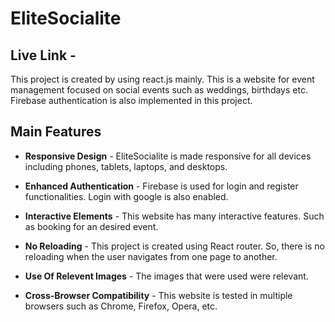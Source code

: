 # EliteSocialite

## **Live Link** - <a href=""></a>

This project is created by using react.js mainly. This is a website for event management focused on social events such as weddings, birthdays etc. Firebase authentication is also implemented in this project.

## Main Features
- **Responsive Design** - EliteSocialite is made responsive for all devices including phones, tablets, laptops, and desktops.

- **Enhanced Authentication** - Firebase is used for login and register functionalities. Login with google is also enabled.

- **Interactive Elements** - This website has many interactive features. Such as booking for an desired event.

- **No Reloading** - This project is created using React router. So, there is no reloading when the user navigates from one page to another.

- **Use Of Relevent Images** - The images that were used were relevant.

- **Cross-Browser Compatibility** - This website is tested in multiple browsers such as Chrome, Firefox, Opera, etc.